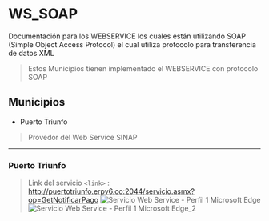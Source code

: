 # WS_SOAP
Documentación para los WEBSERVICE  los cuales están utilizando SOAP (Simple Object Access Protocol) el cual utiliza protocolo para transferencia de datos XML
>  Estos Municipios tienen implementado el WEBSERVICE con protocolo SOAP 

## Municipios
- Puerto Triunfo
> Provedor del Web Service SINAP
---

### Puerto Triunfo
> Link del servicio
> `<link>` : <http://puertotriunfo.erpv6.co:2044/servicio.asmx?op=GetNotificarPago>
> ![Servicio Web Service - Perfil 1 Microsoft Edge](https://user-images.githubusercontent.com/81387930/112647792-df32b880-8e16-11eb-9625-2439c3e2eb4e.jpg)
> ![Servicio Web Service - Perfil 1 Microsoft Edge_2](https://user-images.githubusercontent.com/81387930/112648534-a1825f80-8e17-11eb-9b39-93a67fa36079.jpg)

